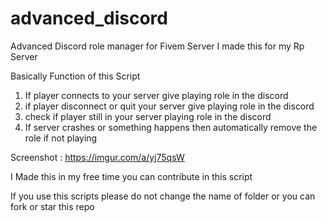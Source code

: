 # advanced_discord
Advanced Discord role manager for Fivem Server
I made this for my Rp Server

Basically Function of this Script
1. If player connects to your server give playing role in the discord
2. if player disconnect or quit your server give playing role in the discord
3. check if player still in your server playing role in the discord
4. If server crashes or something happens then automatically remove the role if not playing


Screenshot : https://imgur.com/a/yj75qsW

I Made this in my free time you can contribute in this script 

If you use this scripts please do not change the name of folder or you can fork or star this repo
